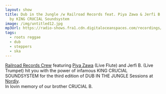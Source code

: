 ```yaml
---
layout: show
title: Dub in the Jungle /w Railroad Records feat. Piya Zawa & Jerfi B powered
  by KING CRUCIAL Soundsystem
image: /img/untitled12.jpg
mp3Url: https://radio-shows.fra1.cdn.digitaloceanspaces.com/recordings/railroad-records/stream_20240921-192014_railroad-records_dubinthejungle_edit.mp3
tags:
  - roots reggae
  - dub
  - steppers
  - ska
---
```

[Railroad Records Crew](https://www.instagram.com/railroad_records/) featuring [Piya Zawa](https://www.instagram.com/piyazawa/) (Live Flute) and Jerfi B. (Live Trumpet) hit you with the power of infamous KING CRUCIAL SOUNDSYSTEM for the third edition of DUB IN THE JUNGLE Sessions at [Nordiy](https://www.instagram.com/betonfreude21/).  
In lovin memory of our brother CRUCIAL B.